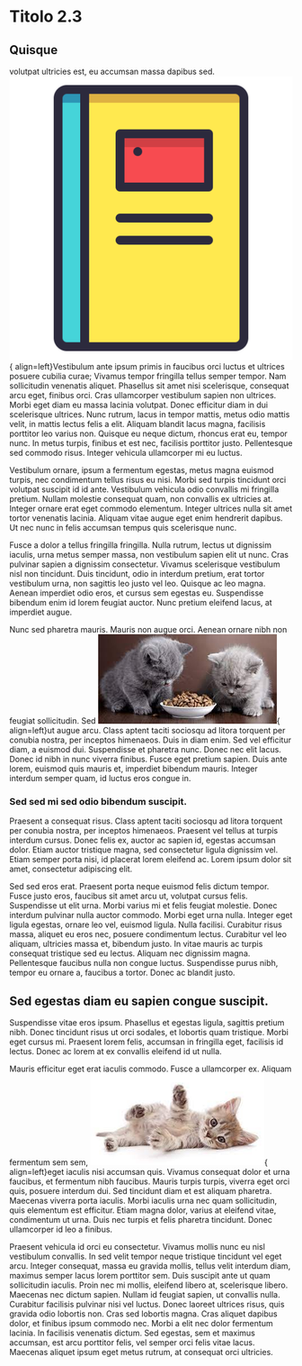 # Titolo 2.3

## Quisque 
volutpat ultricies est, eu accumsan massa dapibus sed. ![](../img/logo.png){ align=left}Vestibulum ante ipsum primis in faucibus orci luctus et ultrices posuere cubilia curae; Vivamus tempor fringilla tellus semper tempor. Nam sollicitudin venenatis aliquet. Phasellus sit amet nisi scelerisque, consequat arcu eget, finibus orci. Cras ullamcorper vestibulum sapien non ultrices. Morbi eget diam eu massa lacinia volutpat. Donec efficitur diam in dui scelerisque ultrices. Nunc rutrum, lacus in tempor mattis, metus odio mattis velit, in mattis lectus felis a elit. Aliquam blandit lacus magna, facilisis porttitor leo varius non. Quisque eu neque dictum, rhoncus erat eu, tempor nunc. In metus turpis, finibus et est nec, facilisis porttitor justo. Pellentesque sed commodo risus. Integer vehicula ullamcorper mi eu luctus.

Vestibulum ornare, ipsum a fermentum egestas, metus magna euismod turpis, nec condimentum tellus risus eu nisi. Morbi sed turpis tincidunt orci volutpat suscipit id id ante. Vestibulum vehicula odio convallis mi fringilla pretium. Nullam molestie consequat quam, non convallis ex ultricies at. Integer ornare erat eget commodo elementum. Integer ultrices nulla sit amet tortor venenatis lacinia. Aliquam vitae augue eget enim hendrerit dapibus. Ut nec nunc in felis accumsan tempus quis scelerisque nunc.

Fusce a dolor a tellus fringilla fringilla. Nulla rutrum, lectus ut dignissim iaculis, urna metus semper massa, non vestibulum sapien elit ut nunc. Cras pulvinar sapien a dignissim consectetur. Vivamus scelerisque vestibulum nisl non tincidunt. Duis tincidunt, odio in interdum pretium, erat tortor vestibulum urna, non sagittis leo justo vel leo. Quisque ac leo magna. Aenean imperdiet odio eros, et cursus sem egestas eu. Suspendisse bibendum enim id lorem feugiat auctor. Nunc pretium eleifend lacus, at imperdiet augue.

Nunc sed pharetra mauris. Mauris non augue orci. Aenean ornare nibh non feugiat sollicitudin. Sed ![](../img/gatti.jpg){ align=left}ut augue arcu. Class aptent taciti sociosqu ad litora torquent per conubia nostra, per inceptos himenaeos. Duis in diam enim. Sed vel efficitur diam, a euismod dui. Suspendisse et pharetra nunc. Donec nec elit lacus. Donec id nibh in nunc viverra finibus. Fusce eget pretium sapien. Duis ante lorem, euismod quis mauris et, imperdiet bibendum mauris. Integer interdum semper quam, id luctus eros congue in.

### Sed sed mi sed odio bibendum suscipit. 
Praesent a consequat risus. Class aptent taciti sociosqu ad litora torquent per conubia nostra, per inceptos himenaeos. Praesent vel tellus at turpis interdum cursus. Donec felis ex, auctor ac sapien id, egestas accumsan dolor. Etiam auctor tristique magna, sed consectetur ligula dignissim vel. Etiam semper porta nisi, id placerat lorem eleifend ac. Lorem ipsum dolor sit amet, consectetur adipiscing elit.

Sed sed eros erat. Praesent porta neque euismod felis dictum tempor. Fusce justo eros, faucibus sit amet arcu ut, volutpat cursus felis. Suspendisse ut elit urna. Morbi varius mi et felis feugiat molestie. Donec interdum pulvinar nulla auctor commodo. Morbi eget urna nulla. Integer eget ligula egestas, ornare leo vel, euismod ligula. Nulla facilisi. Curabitur risus massa, aliquet eu eros nec, posuere condimentum lectus. Curabitur vel leo aliquam, ultricies massa et, bibendum justo. In vitae mauris ac turpis consequat tristique sed eu lectus. Aliquam nec dignissim magna. Pellentesque faucibus nulla non congue luctus. Suspendisse purus nibh, tempor eu ornare a, faucibus a tortor. Donec ac blandit justo.

## Sed egestas diam eu sapien congue suscipit. 
Suspendisse vitae eros ipsum. Phasellus et egestas ligula, sagittis pretium nibh. Donec tincidunt risus ut orci sodales, et lobortis quam tristique. Morbi eget cursus mi. Praesent lorem felis, accumsan in fringilla eget, facilisis id lectus. Donec ac lorem at ex convallis eleifend id ut nulla.

Mauris efficitur eget erat iaculis commodo. Fusce a ullamcorper ex. Aliquam fermentum sem sem, ![](../img/gatto.jpg){ align=left}eget iaculis nisi accumsan quis. Vivamus consequat dolor et urna faucibus, et fermentum nibh faucibus. Mauris turpis turpis, viverra eget orci quis, posuere interdum dui. Sed tincidunt diam et est aliquam pharetra. Maecenas viverra porta iaculis. Morbi iaculis urna nec quam sollicitudin, quis elementum est efficitur. Etiam magna dolor, varius at eleifend vitae, condimentum ut urna. Duis nec turpis et felis pharetra tincidunt. Donec ullamcorper id leo a finibus.

Praesent vehicula id orci eu consectetur. Vivamus mollis nunc eu nisl vestibulum convallis. In sed velit tempor neque tristique tincidunt vel eget arcu. Integer consequat, massa eu gravida mollis, tellus velit interdum diam, maximus semper lacus lorem porttitor sem. Duis suscipit ante ut quam sollicitudin iaculis. Proin nec mi mollis, eleifend libero at, scelerisque libero. Maecenas nec dictum sapien. Nullam id feugiat sapien, ut convallis nulla. Curabitur facilisis pulvinar nisi vel luctus. Donec laoreet ultrices risus, quis gravida odio lobortis non. Cras sed lobortis magna. Cras aliquet dapibus dolor, et finibus ipsum commodo nec. Morbi a elit nec dolor fermentum lacinia. In facilisis venenatis dictum. Sed egestas, sem et maximus accumsan, est arcu porttitor felis, vel semper orci felis vitae lacus. Maecenas aliquet ipsum eget metus rutrum, at consequat orci ultricies.
